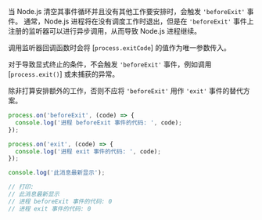 <!-- YAML
added: v0.11.12
-->

当 Node.js 清空其事件循环并且没有其他工作要安排时，会触发 `'beforeExit'` 事件。 
通常，Node.js 进程将在没有调度工作时退出，但是在 `'beforeExit'` 事件上注册的监听器可以进行异步调用，从而导致 Node.js 进程继续。

调用监听器回调函数时会将 [`process.exitCode`] 的值作为唯一参数传入。

对于导致显式终止的条件，不会触发 `'beforeExit'` 事件，例如调用 [`process.exit()`] 或未捕获的异常。

除非打算安排额外的工作，否则不应将 `'beforeExit'` 用作 `'exit'` 事件的替代方案。

```js
process.on('beforeExit', (code) => {
  console.log('进程 beforeExit 事件的代码: ', code);
});

process.on('exit', (code) => {
  console.log('进程 exit 事件的代码: ', code);
});

console.log('此消息最新显示');

// 打印:
// 此消息最新显示
// 进程 beforeExit 事件的代码: 0
// 进程 exit 事件的代码: 0
```



